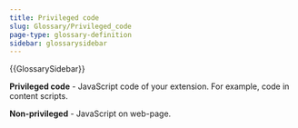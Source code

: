 ```yaml
---
title: Privileged code
slug: Glossary/Privileged_code
page-type: glossary-definition
sidebar: glossarysidebar
---
```


{{GlossarySidebar}}

**Privileged code** - JavaScript code of your extension. For example, code in content scripts.

**Non-privileged** - JavaScript on web-page.
